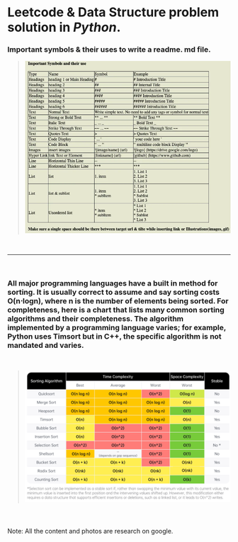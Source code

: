 # **Leetcode** & **Data Structure** problem solution in _Python_.

### Important **symbols** & their uses to write a readme. md file.

 >![image](Images/readme_sybmols.png)

<br />

***

<br />

### All major programming languages have a built in method for sorting. It is usually correct to assume and say sorting costs O(n⋅logn), where n is the number of elements being sorted. For completeness, here is a chart that lists many common sorting algorithms and their completeness. The algorithm implemented by a programming language varies; for example, Python uses Timsort but in C++, the specific algorithm is not mandated and varies. 
<br />

  >![image](Images/sorting-algorithm-complexity.png)

<br />

### 



Note: All the content and photos are research on google. 